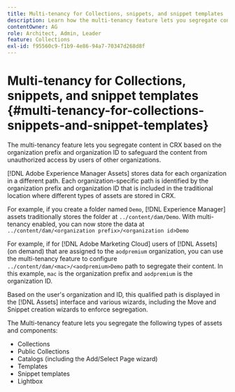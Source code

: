 ```yaml
---
title: Multi-tenancy for Collections, snippets, and snippet templates
description: Learn how the multi-tenancy feature lets you segregate content in the CRX repository based on the customer organization to prevent unauthorized access.
contentOwner: AG
role: Architect, Admin, Leader
feature: Collections
exl-id: f95560c9-f1b9-4e86-94a7-70347d268d8f
---
```

# Multi-tenancy for Collections, snippets, and snippet templates {#multi-tenancy-for-collections-snippets-and-snippet-templates}

The multi-tenancy feature lets you segregate content in CRX based on the organization prefix and organization ID to safeguard the content from unauthorized access by users of other organizations.

[!DNL Adobe Experience Manager Assets] stores data for each organization in a different path. Each organization-specific path is identified by the organization prefix and organization ID
that is included in the traditional location where different types of assets are stored in CRX.

For example, if you create a folder named `Demo`, [!DNL Experience Manager] assets traditionally stores the folder at `../content/dam/Demo`. With multi-tenancy enabled, you can now store the data at `../content/dam/<organization prefix>/<organization id>Demo`

For example, if for [!DNL Adobe Marketing Cloud] users of [!DNL Assets] (on demand) that are assigned to the `aodpremium` organization, you can use the multi-tenancy feature to configure `../content/dam/<mac>/<aodpremium>Demo` path to segregate their content. In this example, `mac` is the organization prefix and `aodpremium` is the organization ID.

Based on the user's organization and ID, this qualified path is displayed in the [!DNL Assets] interface and various wizards, including the Move and Snippet creation wizards to enforce segregation.

The Multi-tenancy feature lets you segregate the following types of assets and components:

* Collections
* Public Collections
* Catalogs (including the Add/Select Page wizard)
* Templates
* Snippet templates
* Lightbox

